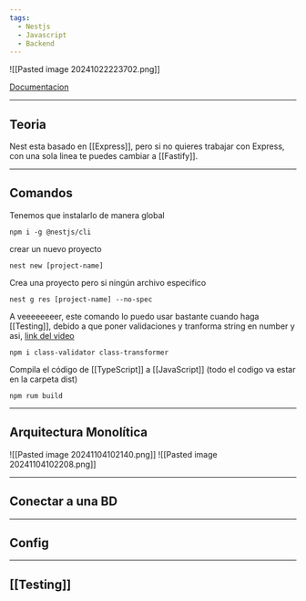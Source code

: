 ```yaml
---
tags:
  - Nestjs
  - Javascript
  - Backend
---
```

![[Pasted image 20241022223702.png]]

[Documentacion](https://docs.nestjs.com/)



--- 
## Teoria
Nest esta basado en [[Express]], pero si no quieres trabajar con Express, con una sola linea te puedes cambiar a [[Fastify]].



---
## Comandos

Tenemos que instalarlo de manera global 
```shell
npm i -g @nestjs/cli
```

crear un nuevo proyecto
```shell
nest new [project-name]
```

Crea una proyecto pero si ningún archivo especifico 
```
nest g res [project-name] --no-spec 
```

A veeeeeeeer, este comando lo puedo usar bastante cuando haga [[Testing]], debido a que poner validaciones y tranforma string en number y asi, [link del video](https://youtu.be/Qet5I3Y5qsg?si=h-HU-ZJGQUN4ByXa)
```shell
npm i class-validator class-transformer
```

Compila el código de [[TypeScript]] a [[JavaScript]] (todo el codigo va estar en la carpeta dist)
```shell
npm rum build
```



---
## Arquitectura Monolítica
![[Pasted image 20241104102140.png]]
![[Pasted image 20241104102208.png]]



---
## Conectar a una BD



---
## Config



---
## [[Testing]]
